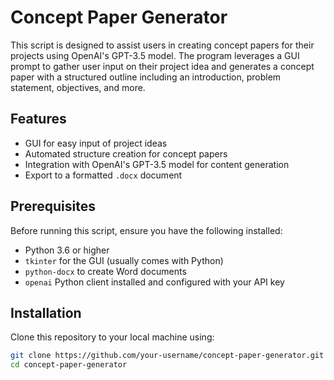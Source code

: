 # Concept Paper Generator

This script is designed to assist users in creating concept papers for their projects using OpenAI's GPT-3.5 model. The program leverages a GUI prompt to gather user input on their project idea and generates a concept paper with a structured outline including an introduction, problem statement, objectives, and more.

## Features

- GUI for easy input of project ideas
- Automated structure creation for concept papers
- Integration with OpenAI's GPT-3.5 model for content generation
- Export to a formatted `.docx` document

## Prerequisites

Before running this script, ensure you have the following installed:
- Python 3.6 or higher
- `tkinter` for the GUI (usually comes with Python)
- `python-docx` to create Word documents
- `openai` Python client installed and configured with your API key

## Installation

Clone this repository to your local machine using:

```sh
git clone https://github.com/your-username/concept-paper-generator.git
cd concept-paper-generator

